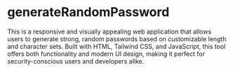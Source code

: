 # generateRandomPassword
This is a responsive and visually appealing web application that allows users to generate strong, random passwords based on customizable length and character sets. Built with HTML, Tailwind CSS, and JavaScript, this tool offers both functionality and modern UI design, making it perfect for security-conscious users and developers alike.
